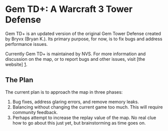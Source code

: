 # Gem TD+: A Warcraft 3 Tower Defense

Gem TD+ is an updated version of the original Gem Tower Defense created by
Bryvx (Bryan K.).  Its primary purpose, for now, is to fix bugs and address
performance issues.

Currently Gem TD+ is maintained by NVS.  For more information and discussion
on the map, or to report bugs and other issues, visit [the website] [1].

## The Plan

The current plan is to approach the map in three phases:

01. Bug fixes, address glaring errors, and remove memory leaks.
02. Balancing without changing the current game too much.  This will require
    community feedback.
03. Perhaps attempt to increase the replay value of the map.  No real clue
    how to go about this just yet, but brainstorming as time goes on.

[1]: https://github.com/nvs/gem
